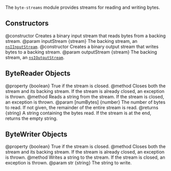<!-- contributed by Drew Willcoxon [adw@mozilla.com]  -->
<!-- edited by Noelle Murata [fiveinchpixie@gmail.com]  -->

The `byte-streams` module provides streams for reading and writing bytes.


Constructors
------------

<api name="ByteReader">
@constructor
  Creates a binary input stream that reads bytes from a backing stream.
@param inputStream {stream}
  The backing stream, an <a href="http://mxr.mozilla.org/mozilla-central/source/xpcom/io/nsIInputStream.idl"><code>nsIInputStream</code></a>.
</api>

<api name="ByteWriter">
@constructor
  Creates a binary output stream that writes bytes to a backing stream.
@param outputStream {stream}
  The backing stream, an <a href="http://mxr.mozilla.org/mozilla-central/source/xpcom/io/nsIOutputStream.idl"><code>nsIOutputStream</code></a>.
</api>


ByteReader Objects
------------------

<api name="closed">
@property {boolean}
  True if the stream is closed.
</api>

<api name="close">
@method
  Closes both the stream and its backing stream.  If the stream is already
  closed, an exception is thrown.
</api>

<api name="read">
@method
  Reads a string from the stream.  If the stream is closed, an exception is
  thrown.
@param [numBytes] {number}
  The number of bytes to read.  If not given, the remainder of the entire stream
  is read.
@returns {string}
  A string containing the bytes read.  If the stream is at the end, returns the
  empty string.
</api>


ByteWriter Objects
------------------

<api name="closed">
@property {boolean}
  True if the stream is closed.
</api>

<api name="close">
@method
  Closes both the stream and its backing stream.  If the stream is already
  closed, an exception is thrown.
</api>

<api name="write">
@method
  Writes a string to the stream.  If the stream is closed, an exception is
  thrown.
@param str {string}
  The string to write.
</api>

